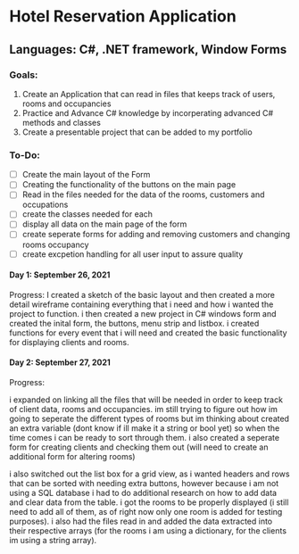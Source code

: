 # Hotel Reservation Application
## Languages: C#, .NET framework, Window Forms

### Goals:
1. Create an Application that can read in files that keeps track of users, rooms and occupancies
2. Practice and Advance C# knowledge by incorperating advanced C# methods and classes
3. Create a presentable project that can be added to my portfolio

### To-Do:
- [ ] Create the main layout of the Form
- [ ] Creating the functionality of the buttons on the main page
- [ ] Read in the files needed for the data of the rooms, customers and occupations
- [ ] create the classes needed for each
- [ ] display all data on the main page of the form
- [ ] create seperate forms for adding and removing customers and changing rooms occupancy
- [ ] create excpetion handling for all user input to assure quality

#### **Day 1**: September 26, 2021
Progress: 
I created a sketch of the basic layout and then created a more detail wireframe containing everything that i need and how i wanted the project to function. i then created a new project in C# windows form and created the inital form, the buttons, menu strip and listbox. i created functions for every event that i will need and created the basic functionality for displaying clients and rooms.

#### **Day 2**: September 27, 2021
Progress: 

i expanded on linking all the files that will be needed in order to keep track of client data, rooms and occupancies. im still trying to figure out how im going to seperate the different types of rooms but im thinking about created an extra variable (dont know if ill make it a string or bool yet) so when the time comes i can be ready to sort through them. i also created a seperate form for creating clients and checking them out (will need to create an additional form for altering rooms)

i also switched out the list box for a grid view, as i wanted headers and rows that can be sorted with needing extra buttons, however because i am not using a SQL database i had to do additional research on how to add data and clear data from the table. i got the rooms to be properly displayed (i still need to add all of them, as of right now only one room is added for testing purposes). i also had the files read in and added the data extracted into their respective arrays (for the rooms i am using a dictionary, for the clients im using a string array).
